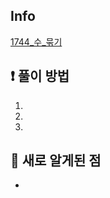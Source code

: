 ## Info
<a href="https://www.acmicpc.net/problem/1744" rel="nofollow">1744_수_묶기</a>

## ❗ 풀이 방법
1. 
2. 
3. 

## 🙂 새로 알게된 점

* 

